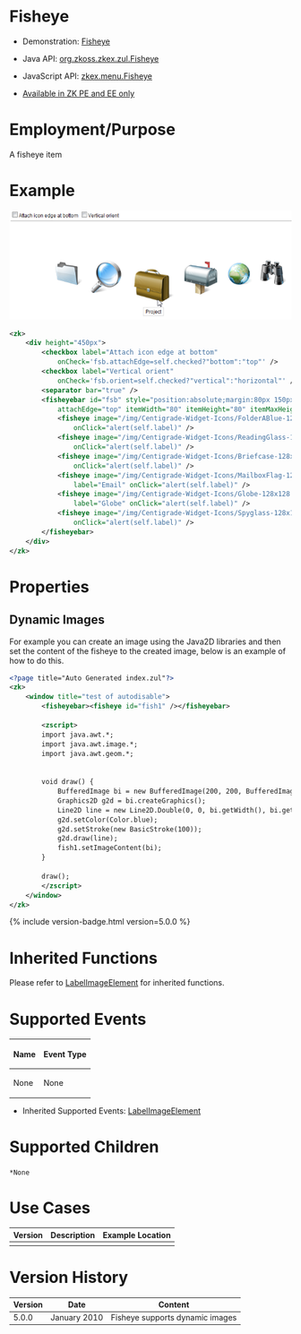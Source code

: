 

# Fisheye

- Demonstration:
  [Fisheye](http://www.zkoss.org/zkdemo/menu/fisheye_menu)
- Java API: [org.zkoss.zkex.zul.Fisheye](https://www.zkoss.org/javadoc/latest/zk/org/zkoss/zkex/zul/Fisheye.html)
- JavaScript API: [zkex.menu.Fisheye](https://www.zkoss.org/javadoc/latest/jsdoc/classes/zkex.menu.Fisheye.html)

- [Available in ZK PE and EE only](http://www.zkoss.org/product/edition.dsp)

# Employment/Purpose

A fisheye item

# Example

![](/zk_component_ref/images/ZKComRef_fisheyebar.png)

```xml
<zk>
    <div height="450px">
        <checkbox label="Attach icon edge at bottom"
            onCheck='fsb.attachEdge=self.checked?"bottom":"top"' />
        <checkbox label="Vertical orient"
            onCheck='fsb.orient=self.checked?"vertical":"horizontal"' />
        <separator bar="true" />
        <fisheyebar id="fsb" style="position:absolute;margin:80px 150px;"
            attachEdge="top" itemWidth="80" itemHeight="80" itemMaxHeight="160" itemMaxWidth="160">
            <fisheye image="/img/Centigrade-Widget-Icons/FolderABlue-128x128.png" label="Folder"
                onClick="alert(self.label)" />
            <fisheye image="/img/Centigrade-Widget-Icons/ReadingGlass-128x128.png" label="Reading Glasses"
                onClick="alert(self.label)" />
            <fisheye image="/img/Centigrade-Widget-Icons/Briefcase-128x128.png" label="Project"
                onClick="alert(self.label)" />
            <fisheye image="/img/Centigrade-Widget-Icons/MailboxFlag-128x128.png"
                label="Email" onClick="alert(self.label)" />
            <fisheye image="/img/Centigrade-Widget-Icons/Globe-128x128.png"
                label="Globe" onClick="alert(self.label)" />
            <fisheye image="/img/Centigrade-Widget-Icons/Spyglass-128x128.png" label="Spyglass"
                onClick="alert(self.label)" />
        </fisheyebar>
    </div>
</zk>
```

# Properties

## Dynamic Images

For example you can create an image using the Java2D libraries and then
set the content of the fisheye to the created image, below is an example
of how to do this.

```xml
<?page title="Auto Generated index.zul"?>
<zk>
    <window title="test of autodisable">
        <fisheyebar><fisheye id="fish1" /></fisheyebar>
        
        <zscript>
        import java.awt.*;
        import java.awt.image.*;
        import java.awt.geom.*;
        
        
        void draw() {
            BufferedImage bi = new BufferedImage(200, 200, BufferedImage.TYPE_INT_RGB);
            Graphics2D g2d = bi.createGraphics();
            Line2D line = new Line2D.Double(0, 0, bi.getWidth(), bi.getHeight());
            g2d.setColor(Color.blue);
            g2d.setStroke(new BasicStroke(100));
            g2d.draw(line);
            fish1.setImageContent(bi);
        }
        
        draw();
        </zscript> 
    </window>
</zk>
```

{% include version-badge.html version=5.0.0 %}

# Inherited Functions

Please refer to [ LabelImageElement]({{site.baseurl}}/zk_component_ref/base_components/labelimageelement)
for inherited functions.

# Supported Events

<table>
<thead>
<tr class="header">
<th><center>
<p>Name</p>
</center></th>
<th><center>
<p>Event Type</p>
</center></th>
</tr>
</thead>
<tbody>
<tr class="odd">
<td><p>None</p></td>
<td><p>None</p></td>
</tr>
</tbody>
</table>

- Inherited Supported Events: [ LabelImageElement]({{site.baseurl}}/zk_component_ref/base_components/labelimageelement#Supported_Events)

# Supported Children

`*None`

# Use Cases

| Version | Description | Example Location |
|---------|-------------|------------------|
|         |             |                  |

# Version History



| Version | Date         | Content                         |
|---------|--------------|---------------------------------|
| 5.0.0   | January 2010 | Fisheye supports dynamic images |


